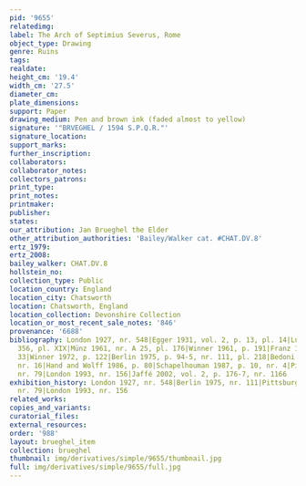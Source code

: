 ```yaml
---
pid: '9655'
relatedimg: 
label: The Arch of Septimius Severus, Rome
object_type: Drawing
genre: Ruins
tags: 
realdate: 
height_cm: '19.4'
width_cm: '27.5'
diameter_cm: 
plate_dimensions: 
support: Paper
drawing_medium: Pen and brown ink (faded almost to yellow)
signature: '"BRVEGHEL / 1594 S.P.Q.R."'
signature_location: 
support_marks: 
further_inscription: 
collaborators: 
collaborator_notes: 
collectors_patrons: 
print_type: 
print_notes: 
printmaker: 
publisher: 
states: 
our_attribution: Jan Brueghel the Elder
other_attribution_authorities: 'Bailey/Walker cat. #CHAT.DV.8'
ertz_1979: 
ertz_2008: 
bailey_walker: CHAT.DV.8
hollstein_no: 
collection_type: Public
location_country: England
location_city: Chatsworth
location: Chatsworth, England
location_collection: Devonshire Collection
location_or_most_recent_sale_notes: '846'
provenance: '6688'
bibliography: London 1927, nr. 548|Egger 1931, vol. 2, p. 13, pl. 14|Lugt 1949, nr.
  356, pl. XIX|Münz 1961, nr. A 25, pl. 176|Winner 1961, p. 191|Franz 1968-69, p.
  33|Winner 1972, p. 122|Berlin 1975, p. 94-5, nr. 111, pl. 218|Bedoni 1983, p. 31,
  nr. 16|Hand and Wolff 1986, p. 80|Schapelhouman 1987, p. 10, nr. 4|Pittsburgh 1987-88,
  nr. 79|London 1993, nr. 156|Jaffé 2002, vol. 2, p. 176-7, nr. 1166
exhibition_history: London 1927, nr. 548|Berlin 1975, nr. 111|Pittsburgh 1987-88,
  nr. 79|London 1993, nr. 156
related_works: 
copies_and_variants: 
curatorial_files: 
external_resources: 
order: '988'
layout: brueghel_item
collection: brueghel
thumbnail: img/derivatives/simple/9655/thumbnail.jpg
full: img/derivatives/simple/9655/full.jpg
---
```

